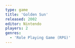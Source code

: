 ```yaml
---
type: game
title: 'Golden Sun'
released: 2002
editor: Nintendo
players: 2
genres:
  - 'Role Playing Game (RPG)'
---
```

